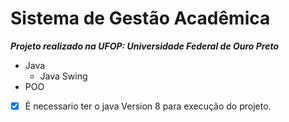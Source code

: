 # Sistema de Gestão Acadêmica 

__*Projeto realizado na UFOP: Universidade Federal de Ouro Preto*__

- Java
   - Java Swing
- POO

- [x] É necessario ter o java Version 8 para execução do projeto.

